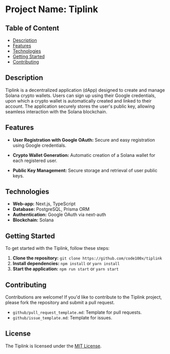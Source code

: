 # Project Name: Tiplink

## Table of Content

- [Description](https://github.com/mehetab-01/tiplink-project#description)
- [Features](https://github.com/mehetab-01/tiplink-project#features)
- [Technologies](https://github.com/mehetab-01/tiplink-project#technologies)
- [Getting Started](https://github.com/mehetab-01/tiplink-project#getting-started)
- [Contributing](https://github.com/mehetab-01/tiplink-project#contributing)

## Description

Tiplink is a decentralized application (dApp) designed to create and manage Solana crypto wallets. Users can sign up using their Google credentials, upon which a crypto wallet is automatically created and linked to their account. The application securely stores the user's public key, allowing seamless interaction with the Solana blockchain.

## Features

- **User Registration with Google OAuth:** Secure and easy registration using Google credentials.

- **Crypto Wallet Generation:** Automatic creation of a Solana wallet for each registered user.

- **Public Key Management:** Secure storage and retrieval of user public keys.

## Technologies

- **Web-app:** Next.js, TypeScript
- **Database:** PostgreSQL, Prisma ORM
- **Authentication:** Google OAuth via next-auth
- **Blockchain:** Solana

## Getting Started

To get started with the Tiplink, follow these steps:

1. **Clone the repository:** `git clone https://github.com/code100x/tiplink`
2. **Install dependencies:** `npm install` or `yarn install`
3. **Start the application:** `npm run start` or `yarn start`

## Contributing

Contributions are welcome! If you'd like to contribute to the Tiplink project, please fork the repository and submit a pull request.

- `github/pull_request_template.md`: Template for pull requests.
- `github/issue_template.md`: Template for issues.

## License

The Tiplink is licensed under the [MIT License](https://opensource.org/licenses/MIT).
